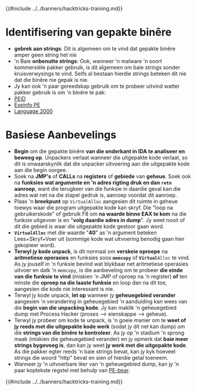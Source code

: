 {{#include ../../banners/hacktricks-training.md}}

# Identifisering van gepakte binêre

- **gebrek aan strings**: Dit is algemeen om te vind dat gepakte binêre amper geen string het nie
- 'n Baie **onbenutte strings**: Ook, wanneer 'n malware 'n soort kommersiële pakker gebruik, is dit algemeen om baie strings sonder kruisverwysings te vind. Selfs al bestaan hierdie strings beteken dit nie dat die binêre nie gepak is nie.
- Jy kan ook 'n paar gereedskap gebruik om te probeer uitvind watter pakker gebruik is om 'n binêre te pak:
- [PEiD](http://www.softpedia.com/get/Programming/Packers-Crypters-Protectors/PEiD-updated.shtml)
- [Exeinfo PE](http://www.softpedia.com/get/Programming/Packers-Crypters-Protectors/ExEinfo-PE.shtml)
- [Language 2000](http://farrokhi.net/language/)

# Basiese Aanbevelings

- **Begin** om die gepakte binêre **van die onderkant in IDA te analiseer en beweeg op**. Unpackers verlaat wanneer die uitgepakte kode verlaat, so dit is onwaarskynlik dat die unpacker uitvoering aan die uitgepakte kode aan die begin oorgee.
- Soek na **JMP's** of **CALLs** na **registers** of **gebiede** van **geheue**. Soek ook na **funksies wat argumente en 'n adres rigting druk en dan `retn` aanroep**, want die terugkeer van die funksie in daardie geval kan die adres wat net na die stapel gedruk is, aanroep voordat dit aanroep.
- Plaas 'n **breekpunt** op `VirtualAlloc` aangesien dit ruimte in geheue toewys waar die program uitgepakte kode kan skryf. Die "loop na gebruikerskode" of gebruik F8 om **na waarde binne EAX te kom** na die funksie uitgevoer is en "**volg daardie adres in dump**". Jy weet nooit of dit die gebied is waar die uitgepakte kode gestoor gaan word.
- **`VirtualAlloc`** met die waarde "**40**" as 'n argument beteken Lees+Skryf+Voer uit (sommige kode wat uitvoering benodig gaan hier gekopieer word).
- **Terwyl jy kode unpack**, is dit normaal om **verskeie oproepe** na **aritmetiese operasies** en funksies soos **`memcopy`** of **`Virtual`**`Alloc` te vind. As jy jouself in 'n funksie bevind wat blykbaar net aritmetiese operasies uitvoer en dalk 'n `memcopy`, is die aanbeveling om te probeer **die einde van die funksie te vind** (miskien 'n JMP of oproep na 'n register) **of** ten minste die **oproep na die laaste funksie** en loop dan na dit toe, aangesien die kode nie interessant is nie.
- Terwyl jy kode unpack, **let op** wanneer jy **geheuegebied verander** aangesien 'n verandering in geheuegebied 'n aanduiding kan wees van die **begin van die unpacking kode**. Jy kan maklik 'n geheuegebied dump met Process Hacker (proses --> eienskappe --> geheue).
- Terwyl jy probeer om kode te unpack, is 'n goeie manier om te **weet of jy reeds met die uitgepakte kode werk** (sodat jy dit net kan dump) om die **strings van die binêre te kontroleer**. As jy op 'n stadium 'n sprong maak (miskien die geheuegebied verander) en jy opmerk dat **baie meer strings bygevoeg is**, dan kan jy weet **jy werk met die uitgepakte kode**.\
As die pakker egter reeds 'n baie strings bevat, kan jy kyk hoeveel strings die woord "http" bevat en sien of hierdie getal toeneem.
- Wanneer jy 'n uitvoerbare lêer van 'n geheuegebied dump, kan jy 'n paar koptekste regstel met behulp van [PE-bear](https://github.com/hasherezade/pe-bear-releases/releases).

{{#include ../../banners/hacktricks-training.md}}
